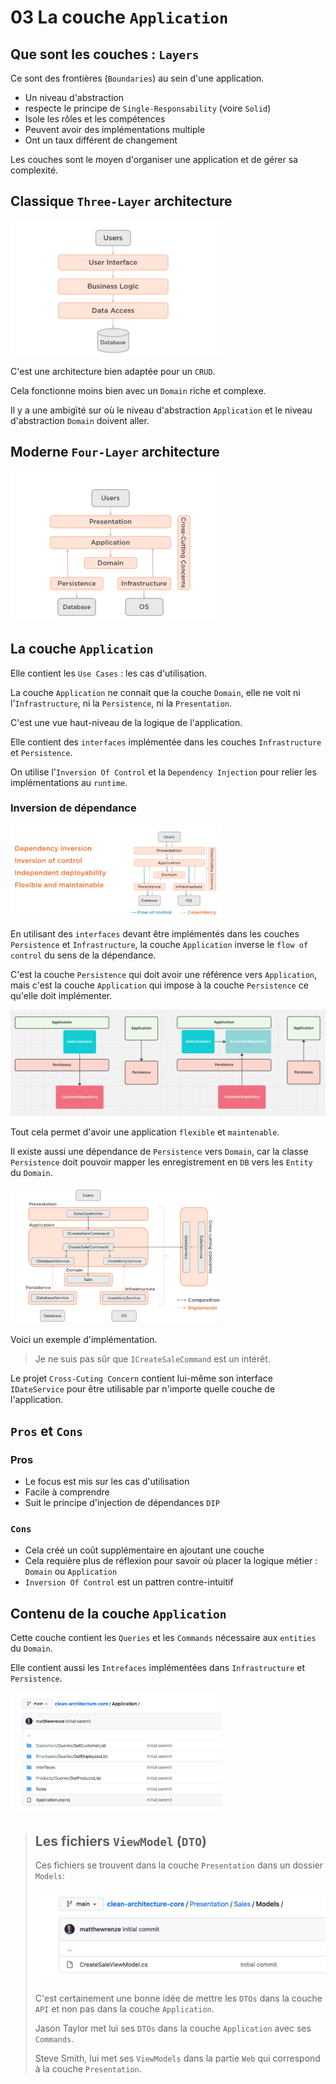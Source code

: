 # 03 La couche `Application`



## Que sont les couches : `Layers`

Ce sont des frontières (`Boundaries`) au sein d'une application.

- Un niveau d'abstraction
- respecte le principe de `Single-Responsability` (voire `Solid`)
- Isole les rôles et les compétences
- Peuvent avoir des implémentations multiple
- Ont un taux différent de changement

Les couches sont le moyen d'organiser une application et de gérer sa complexité.



## Classique `Three-Layer` architecture

<img src="assets/second-three-layer-archi-schema.png" alt="second-three-layer-archi-schema" style="zoom:33%;" />

C'est une architecture bien adaptée pour un `CRUD`.

Cela fonctionne moins bien avec un `Domain` riche et complexe.

Il y a une ambigïté sur où le niveau d'abstraction `Application` et le niveau d'abstraction `Domain` doivent aller.



## Moderne `Four-Layer` architecture

<img src="assets/fpur-layre-modern-archi-schema.png" alt="fpur-layre-modern-archi-schema" style="zoom:33%;" />



## La couche `Application`

Elle contient les `Use Cases` : les cas d'utilisation.

La couche `Application` ne connait que la couche `Domain`, elle ne voit ni l'`Infrastructure`, ni la `Persistence`, ni la `Presentation`.

C'est une vue haut-niveau de la logique de l'application.

Elle contient des `interfaces` implémentée dans les couches `Infrastructure` et `Persistence`.

On utilise l'`Inversion Of Control` et la `Dependency Injection` pour relier les implémentations au `runtime`.



### Inversion de dépendance

<img src="assets/layers-dependency-four-layre-archi.png" alt="layers-dependency-four-layre-archi" style="zoom:33%;" />

En utilisant des `interfaces` devant être implémentés dans les couches `Persistence` et `Infrastructure`, la couche `Application` inverse le `flow of control` du sens de la dépendance.

C'est la couche `Persistence` qui doit avoir une référence vers `Application`, mais c'est la couche `Application` qui impose à la couche `Persistence` ce qu'elle doit implémenter.

<img src="assets/dependency-inversion-schema.png" alt="dependency-inversion-schema" style="zoom:50%;" />

Tout cela permet d'avoir une application `flexible` et `maintenable`.

Il existe aussi une dépendance de `Persistence` vers `Domain`, car la classe `Persistence` doit pouvoir mapper les enregistrement en `DB` vers les `Entity` du `Domain`.

<img src="assets/exemple-of-inversion-of-control.png" alt="exemple-of-inversion-of-control" style="zoom:33%;" />

Voici un exemple d'implémentation.

> Je ne suis pas sûr que `ICreateSaleCommand` est un intérêt.

Le projet `Cross-Cuting Concern` contient lui-même son interface `IDateService` pour être utilisable par n'importe quelle couche de l'application.



## `Pros` et `Cons`

### Pros

- Le focus est mis sur les cas d'utilisation
- Facile à comprendre
- Suit le principe d'injection de dépendances `DIP`



### `Cons`

- Cela créé un coût supplémentaire en ajoutant une couche
- Cela requière plus de réflexion pour savoir où placer la logique métier : `Domain` ou `Application`
- `Inversion Of Control` est un pattren contre-intuitif



## Contenu de la couche `Application`

Cette couche contient les `Queries` et les `Commands` nécessaire aux `entities` du `Domain`.

Elle contient aussi les `Intrefaces` implémentées dans `Infrastructure` et `Persistence`.

<img src="assets/application-layer-content-github.png" alt="application-layer-content-github" style="zoom:33%;" />

> ## Les fichiers `ViewModel` (`DTO`)
>
> Ces fichiers se trouvent dans la couche `Presentation` dans un dossier `Models`:
>
> <img src="assets/view-model-file-in-presentation.png" alt="view-model-file-in-presentation" style="zoom: 50%;" />
>
> C'est certainement une bonne idée de mettre les `DTOs` dans la couche `API` et non pas dans la couche `Application`.
>
> Jason Taylor met lui ses `DTOs` dans la couche `Application` avec ses `Commands`.
>
> Steve Smith, lui met ses `ViewModels` dans la partie `Web` qui correspond à la couche `Presentation`. 



